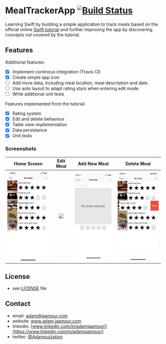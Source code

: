 # MealTrackerApp [![Build Status](https://travis-ci.org/Adamouization/MealTrackerApp.svg?branch=master)](https://travis-ci.org/Adamouization/MealTrackerApp)

Learning Swift by building a simple application to track meals based on the official online [Swift tutorial](https://developer.apple.com/library/archive/referencelibrary/GettingStarted/DevelopiOSAppsSwift/index.html#//apple_ref/doc/uid/TP40015214-CH2-SW1) and further improving the app by discovering concepts not covered by the tutorial.

## Features

Additional features:

* [X] Implement continous integration (Travis CI)
* [X] Create simple app icon
* [ ] Add more data, including meal location, meal description and date.
* [ ] Use auto layout to adapt rating stars when entering edit mode
* [ ] Write additional unit tests

Features implemented from the tutorial:

* [X] Rating system
* [X] Edit and delete behaviour
* [X] Table view implementation
* [X] Data persistance
* [X] Unit tests

### Screenshots

 Home Screen               |  Edit Meal                | Add New Meal              | Delete Meal
:-------------------------:|:-------------------------:|:-------------------------:|:-------------------------:
<img src="https://raw.githubusercontent.com/Adamouization/MealTrackerApp/master/Media/Screenshots/home.png" width="200">  | <img src="https://github.com/Adamouization/MealTrackerApp/blob/master/Media/Screenshots/edit_meal.png" width="200"> |  <img src="https://raw.githubusercontent.com/Adamouization/MealTrackerApp/master/Media/Screenshots/add_new_meal.png" width="200"> | <img src="https://raw.githubusercontent.com/Adamouization/MealTrackerApp/master/Media/Screenshots/delete_meal.png" width="200">

## License 
* see [LICENSE](https://github.com/Adamouization/MealTrackerApp/blob/master/LICENSE) file

## Contact
* email: adam@jaamour.com
* website: www.adam.jaamour.com
* linkedin: [www.linkedin.com/in/adamjaamour/](https://www.linkedin.com/in/adamjaamour/)
* twitter: [@Adamouization](https://twitter.com/Adamouization)
